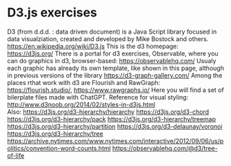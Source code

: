 # D3.js exercises

D3 (from d.d.d. : data driven document) is a Java Script library focused in data visualziation, created and developed by Mike Bostock and others.
https://en.wikipedia.org/wiki/D3.js
This is the d3 homepage:
https://d3js.org/
There is a portal for d3 exercises, Observable, where you can do graphics in d3, browser-based:
https://observablehq.com/
Usualy each graphic has already its own template, like shown in this page, although in previous versions of the library
https://d3-graph-gallery.com/
Among the places rthat work with d3 are Flourish and RawGraph:
https://flourish.studio/, https://www.rawgraphs.io/
Here you will find a set of bilerplate files made with ChatGPT.
Reference for visual styling: http://www.d3noob.org/2014/02/styles-in-d3js.html
<br>
Also:
https://d3js.org/d3-hierarchy/hierarchy
https://d3js.org/d3-chord
https://d3js.org/d3-hierarchy/pack
https://d3js.org/d3-hierarchy/treemap
https://d3js.org/d3-hierarchy/partition
https://d3js.org/d3-delaunay/voronoi
https://d3js.org/d3-hierarchy/tree
https://archive.nytimes.com/www.nytimes.com/interactive/2012/09/06/us/politics/convention-word-counts.html
https://observablehq.com/@d3/tree-of-life


